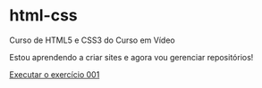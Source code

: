 # html-css
 Curso de HTML5 e CSS3 do Curso em Vídeo

Estou aprendendo a criar sites e agora vou gerenciar repositórios!

<a href="https://brenoapacite.github.io/html-css/exercicios/ex001/index.html.html"> Executar o exercício 001 </a>